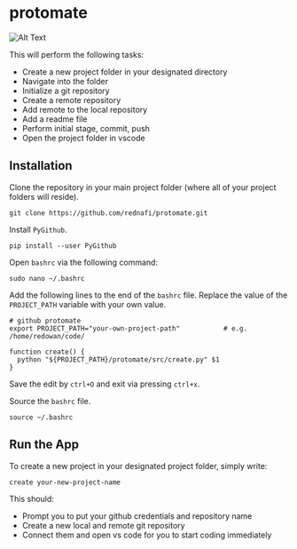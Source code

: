 # protomate

![Alt Text](https://github.com/rednafi/protomate/blob/master/gif/demo.gif)

This will perform the following tasks:

* Create a new project folder in your designated directory 
* Navigate into the folder  
* Initialize a git repository
* Create a remote repository
* Add remote to the local repository 
* Add a readme file 
* Perform initial stage, commit, push 
* Open the project folder in vscode


## Installation

Clone the repository in your main project folder (where all of your project folders will reside).

```
git clone https://github.com/rednafi/protomate.git
```

Install ```PyGithub```.

```
pip install --user PyGithub
```

Open ```bashrc``` via the following command:

```
sudo nano ~/.bashrc
```
Add the following lines to the end of the ```bashrc``` file. Replace the value of the ```PROJECT_PATH``` variable with your own value.

```
# github protomate
export PROJECT_PATH="your-own-project-path"           # e.g. /home/redowan/code/

function create() {
  python "${PROJECT_PATH}/protomate/src/create.py" $1
}

```

Save the edit by ```ctrl+O``` and exit via pressing ```ctrl+x```.

Source the ```bashrc``` file. 

```
source ~/.bashrc
```

## Run the App

To create a new project in your designated project folder, simply write:

```
create your-new-project-name
```

This should: 

* Prompt you to put your github credentials and repository name 
* Create a new local and remote git repository
* Connect them and open vs code for you to start coding immediately

